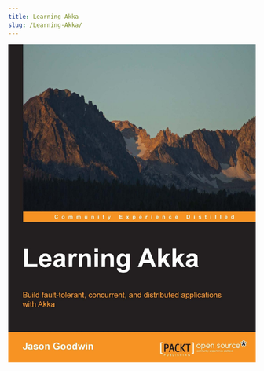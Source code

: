 ```yaml
---
title: Learning Akka
slug: /Learning-Akka/
---
```


![Mastering Apache Pulsar](/img/doc/LearningAkka/cover.jpg)